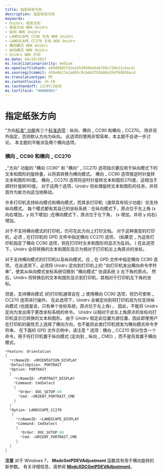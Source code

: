 ```yaml
---
title: 指定纸张方向
description: 指定纸张方向
keywords:
- Unidrv，纸张方向
- 纸张方向 WDK Unidrv
- 纵向 WDK Unidrv
- LANDSCAPE_CC90 方向 WDK Unidrv
- LANDSCAPE_CC270 方向 WDK Unidrv
- 横向模式 WDK Unidrv
- 纵向模式 WDK Unidrv
- Unidrv WDK 打印
ms.date: 04/20/2017
ms.localizationpriority: medium
ms.openlocfilehash: e69d8995f42e1d539566eba6769c720e31c6acdc
ms.sourcegitcommit: 418e6617e2a695c9cb4b37b5b60e264760858acd
ms.translationtype: MT
ms.contentlocale: zh-CN
ms.lasthandoff: 12/07/2020
ms.locfileid: "96806891"
---
```

# <a name="specifying-paper-orientation"></a>指定纸张方向





"方向[标准" 功能](standard-features.md)有三个[标准选项](standard-options.md)：纵向、横向 \_ CC90 和横向 \_ CC270。 除非另外指定，否则默认方向为纵向。 此选项的使用非常简单，本主题不会进一步讨论。 本主题的平衡涉及两个横向选项。

### <a name="landscape_cc90-and-landscape_cc270"></a><a href="" id="landscape-cc90-and-landscape-cc270"></a>横向 \_ CC90 和横向 \_ CC270

\_"方向" 功能的 "横向 CC90" 和 "横向" \_ CC270 选项指示要应用于纵向模式下的文本和图形的旋转量，以将其转换为横向模式。 横向 \_ CC90 选项按逆时针旋转文本和图形90度。 横向 \_ CC270 选项将逆时针旋转文本和图形270度，这相当于顺时针旋转90度。 对于这两个选项，Unidrv 将处理旋转文本和图形的任务，并将其作为新方向适当地移动。

许多打印机支持纵向模式和横向模式，而其余打印机（通常具有较少功能）仅支持纵向模式。 每个模式都有其自己的坐标系统：在纵向模式下，原点位于左上角 (x 向右增加，y 向下增加) ;在横向模式下，原点位于左下角， (x 增加，并将 y 向右) 增加。

对于不支持横向模式的打印机，仍可在此方向上打印文档。 对于这种类型的打印机，必须 \_ 在打印机的 GPD 文件中指定横向 CC270 选项。  (如果您 \_ 为这些打印机指定了横向 CC90 选项，则在打印时文本和图形将显示为乱码。 ) 在此选项下，Unidrv 会将转换的文本和图形显示为相对于打印机左上角原点的坐标。

对于支持横向模式的打印机以及纵向模式，应 \_ 在 GPD 文件中指定横向 CC90 选项。 在此选项下，必须将 Unidrv 定向到打印机上的 "向打印机发出横向命令字符串"，使其从纵向模式坐标系统切换到 "横向模式" 协调系统 () 左下角的原点。 然后，Unidrv 将转换后的文本和图形显示到打印机，其相对于打印机左下角的坐标。

但是，支持横向模式 (的打印机通常会在 \_) 使用横向 CC90 选项，但仍可使用 \_ CC270 选项进行操作。 在此选项下，Unidrv 会被定向到将打印机视为仅支持纵向模式 (也就是说，只有单个坐标系统，原点位于左上角) 。 因此，不能将 Unidrv 定向为发出用于更改坐标系统的命令。 Unidrv 以相对于此左上角原点的坐标向打印机显示已转换的文本和图形。 由于 Unidrv 假定此位置为源位置，因此即使用户在打印机的属性页上选择了横向方向，也不能将此类打印机颁发为横向模式命令字符串。 在下面的 GPD 文件示例中，请注意 \* 选项：横向 \_ CC270 部分包含一个命令，用于将打印机置于纵向模式 (定向到 \_ 纵向 \_ CMD) ，而不是将其置于横向模式。

```cpp
*Feature: Orientation
{
  *rcNameID: =ORIENTATION_DISPLAY
  *DefaultOption: PORTRAIT
  *Option: PORTRAIT
  {
    *rcNameID: =PORTRAIT_DISPLAY
    *Command: CmdSelect
    {
      *Order: DOC_SETUP.60
      *Cmd: =ORIENT_PORTRAIT_CMD
    }
  }
  *Option: LANDSCAPE_CC270
   {
     *rcNameID: =LANDSCAPE_DISPLAY
     *Command: CmdSelect
     {
       *Order: DOC_SETUP.60
       *Cmd: =ORIENT_PORTRAIT_CMD
     }
  }
}
```

**注意**   对于 Windows 7， **MxdcGetPDEVAdjustment** 函数具有用于横向旋转的新参数。 有关详细信息，请参阅 [**MxdcXDCGetPDEVAdjustment**](/windows-hardware/drivers/ddi/mxdc/nf-mxdc-mxdcgetpdevadjustment)。

 

 

